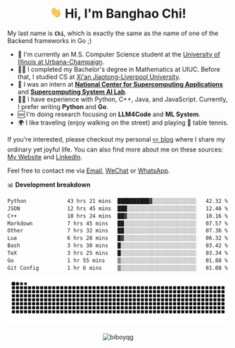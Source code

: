 <h1 align="center"><img src="assets/hi.gif" height="26" alt="wave"/> Hi, I'm Banghao Chi!</h1>

My last name is **`Chi`**, which is exactly the same as the name of one of the Backend frameworks in Go ;)

- 🏫 I'm currently an M.S. Computer Science student at the [University of Illinois at Urbana-Champaign](https://illinois.edu/).
- 👨‍🎓 I completed my Bachelor's degree in Mathematics at UIUC. Before that, I studied CS at [Xi'an Jiaotong-Liverpool University](https://www.xjtlu.edu.cn/en).
- 💼 I was an intern at **[National Center for Supercomputing Applications](https://www.ncsa.illinois.edu/)** and **[Supercomputing System AI Lab](https://supercomputing-system-ai-lab.github.io/)**.
- 👨‍💻 I have experience with Python, C++, Java, and JavaScript. Currently, I prefer writing **Python** and **Go**.
- 🆕 I'm doing research focusing on **LLM4Code** and **ML System**.
- 🌍 I like traveling (enjoy walking on the street) and playing 🏓 table tennis.

If you're interested, please checkout my personal [✏️ blog](https://banghao.live) where I share my ordinary yet joyful life. You can also find more about me on these sources: [My Website](https://biboyqg.github.io/) and [LinkedIn](https://www.linkedin.com/in/banghao-chi-550737276/).

Feel free to contact me via <a href="mailto:banghao2@illinois.edu">Email</a>, [WeChat](id:banghao1023) or [WhatsApp](+12173286124).

📊 **Development breakdown**

<!--START_SECTION:waka-->

```txt
Python             43 hrs 21 mins  ██████████▓░░░░░░░░░░░░░░   42.32 %
JSON               12 hrs 45 mins  ███░░░░░░░░░░░░░░░░░░░░░░   12.46 %
C++                10 hrs 24 mins  ██▓░░░░░░░░░░░░░░░░░░░░░░   10.16 %
Markdown           7 hrs 45 mins   ██░░░░░░░░░░░░░░░░░░░░░░░   07.57 %
Other              7 hrs 32 mins   ██░░░░░░░░░░░░░░░░░░░░░░░   07.36 %
Lua                6 hrs 28 mins   █▓░░░░░░░░░░░░░░░░░░░░░░░   06.32 %
Bash               3 hrs 30 mins   █░░░░░░░░░░░░░░░░░░░░░░░░   03.42 %
TeX                3 hrs 25 mins   █░░░░░░░░░░░░░░░░░░░░░░░░   03.34 %
Go                 1 hr 55 mins    ▒░░░░░░░░░░░░░░░░░░░░░░░░   01.88 %
Git Config         1 hr 6 mins     ▒░░░░░░░░░░░░░░░░░░░░░░░░   01.08 %
```

<!--END_SECTION:waka-->

<picture>
  <source media="(prefers-color-scheme: dark)" srcset="https://raw.githubusercontent.com/BiboyQG/BiboyQG/output/github-contribution-grid-snake-dark.svg">
  <source media="(prefers-color-scheme: light)" srcset="https://raw.githubusercontent.com/BiboyQG/BiboyQG/output/github-contribution-grid-snake.svg">
  <img alt="github contribution grid snake animation" src="https://raw.githubusercontent.com/BiboyQG/BiboyQG/output/github-contribution-grid-snake.svg">
</picture>

<br>

<p align="center"><img src="https://komarev.com/ghpvc/?username=biboyqg&label=Profile%20views&color=0e75b6&style=flat" alt="biboyqg" /> </p>

</div>
